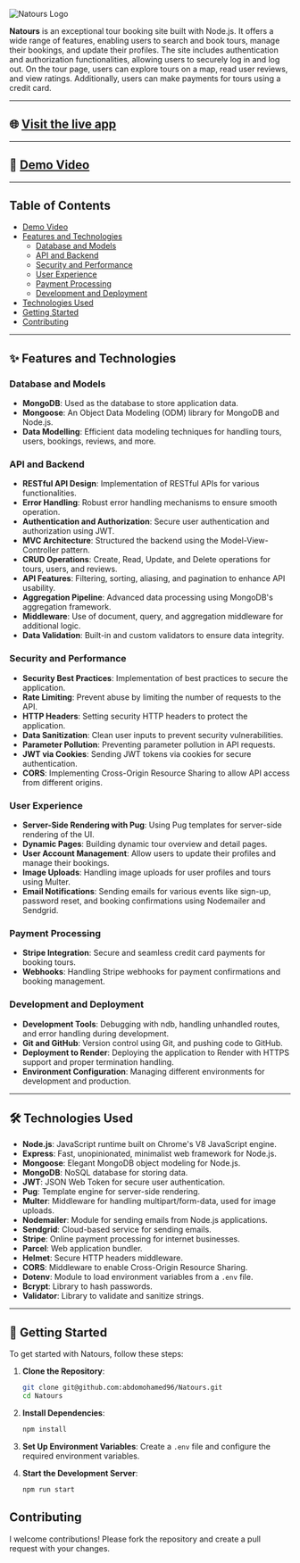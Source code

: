 ![Natours Logo](https://github.com/abdomohamed96/Natours/blob/main/public/img/logo-green.png?raw=true)

**Natours** is an exceptional tour booking site built with Node.js. It offers a wide range of features, enabling users to search and book tours, manage their bookings, and update their profiles. The site includes authentication and authorization functionalities, allowing users to securely log in and log out. On the tour page, users can explore tours on a map, read user reviews, and view ratings. Additionally, users can make payments for tours using a credit card.

---

## 🌐 [Visit the live app](https://natours-uijp.onrender.com/)

---
## 🎥 [Demo Video](https://drive.google.com/file/d/1kba02sWffmhaXM_Kw8uQXUjUDgKMxow2/view?usp=sharing)

---

## Table of Contents

- [Demo Video](#demo-video)
- [Features and Technologies](#features-and-technologies)
  - [Database and Models](#database-and-models)
  - [API and Backend](#api-and-backend)
  - [Security and Performance](#security-and-performance)
  - [User Experience](#user-experience)
  - [Payment Processing](#payment-processing)
  - [Development and Deployment](#development-and-deployment)
- [Technologies Used](#technologies-used)
- [Getting Started](#getting-started)
- [Contributing](#contributing)

---

## ✨ Features and Technologies

### Database and Models

- **MongoDB**: Used as the database to store application data.
- **Mongoose**: An Object Data Modeling (ODM) library for MongoDB and Node.js.
- **Data Modelling**: Efficient data modeling techniques for handling tours, users, bookings, reviews, and more.

### API and Backend

- **RESTful API Design**: Implementation of RESTful APIs for various functionalities.
- **Error Handling**: Robust error handling mechanisms to ensure smooth operation.
- **Authentication and Authorization**: Secure user authentication and authorization using JWT.
- **MVC Architecture**: Structured the backend using the Model-View-Controller pattern.
- **CRUD Operations**: Create, Read, Update, and Delete operations for tours, users, and reviews.
- **API Features**: Filtering, sorting, aliasing, and pagination to enhance API usability.
- **Aggregation Pipeline**: Advanced data processing using MongoDB's aggregation framework.
- **Middleware**: Use of document, query, and aggregation middleware for additional logic.
- **Data Validation**: Built-in and custom validators to ensure data integrity.

### Security and Performance

- **Security Best Practices**: Implementation of best practices to secure the application.
- **Rate Limiting**: Prevent abuse by limiting the number of requests to the API.
- **HTTP Headers**: Setting security HTTP headers to protect the application.
- **Data Sanitization**: Clean user inputs to prevent security vulnerabilities.
- **Parameter Pollution**: Preventing parameter pollution in API requests.
- **JWT via Cookies**: Sending JWT tokens via cookies for secure authentication.
- **CORS**: Implementing Cross-Origin Resource Sharing to allow API access from different origins.

### User Experience

- **Server-Side Rendering with Pug**: Using Pug templates for server-side rendering of the UI.
- **Dynamic Pages**: Building dynamic tour overview and detail pages.
- **User Account Management**: Allow users to update their profiles and manage their bookings.
- **Image Uploads**: Handling image uploads for user profiles and tours using Multer.
- **Email Notifications**: Sending emails for various events like sign-up, password reset, and booking confirmations using Nodemailer and Sendgrid.

### Payment Processing

- **Stripe Integration**: Secure and seamless credit card payments for booking tours.
- **Webhooks**: Handling Stripe webhooks for payment confirmations and booking management.

### Development and Deployment

- **Development Tools**: Debugging with ndb, handling unhandled routes, and error handling during development.
- **Git and GitHub**: Version control using Git, and pushing code to GitHub.
- **Deployment to Render**: Deploying the application to Render with HTTPS support and proper termination handling.
- **Environment Configuration**: Managing different environments for development and production.

---

## 🛠️ Technologies Used

- **Node.js**: JavaScript runtime built on Chrome's V8 JavaScript engine.
- **Express**: Fast, unopinionated, minimalist web framework for Node.js.
- **Mongoose**: Elegant MongoDB object modeling for Node.js.
- **MongoDB**: NoSQL database for storing data.
- **JWT**: JSON Web Token for secure user authentication.
- **Pug**: Template engine for server-side rendering.
- **Multer**: Middleware for handling multipart/form-data, used for image uploads.
- **Nodemailer**: Module for sending emails from Node.js applications.
- **Sendgrid**: Cloud-based service for sending emails.
- **Stripe**: Online payment processing for internet businesses.
- **Parcel**: Web application bundler.
- **Helmet**: Secure HTTP headers middleware.
- **CORS**: Middleware to enable Cross-Origin Resource Sharing.
- **Dotenv**: Module to load environment variables from a `.env` file.
- **Bcrypt**: Library to hash passwords.
- **Validator**: Library to validate and sanitize strings.

---

## 🚀 Getting Started

To get started with Natours, follow these steps:

1. **Clone the Repository**:
   ```bash
   git clone git@github.com:abdomohamed96/Natours.git
   cd Natours


2. **Install Dependencies**:
    ```sh
    npm install
    ```

3. **Set Up Environment Variables**: Create a `.env` file and configure the required environment variables.

4. **Start the Development Server**:
    ```sh
    npm run start
    ```

## Contributing

I welcome contributions! Please fork the repository and create a pull request with your changes.

